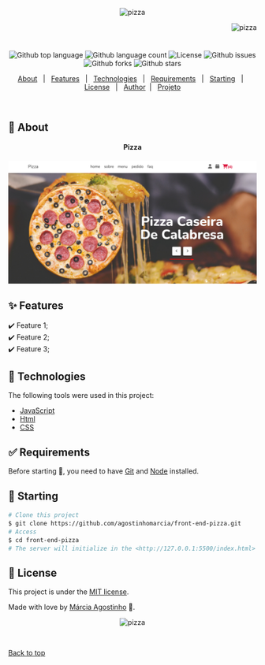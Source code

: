 <p align="center">
   <img src="https://media.giphy.com/media/aArNhJKRUbPhaqe0Ea/giphy.gif" alt="pizza" width="350"/>
</p>

<p align="right">
   <img src="https://media.giphy.com/media/9HTu0L9WXbwf6/giphy.gif" alt="pizza" width="180"/>
</p>




<h1 align="center"></h1>

<p align="center">
  <img alt="Github top language" src="https://img.shields.io/github/languages/top/agostinhomarcia/front-end-pizza?color=DC143C">

  <img alt="Github language count" src="https://img.shields.io/github/languages/count/agostinhomarcia/front-end-pizza?color=DC143C">

  <!-- <img alt="Repository size" src="https://img.shields.io/agostinhomarcia/jogo-da-velha?color=008B8B"> -->

  <img alt="License" src="https://img.shields.io/github/license/agostinhomarcia/front-end-pizza?color=DC143C">

   <img alt="Github issues" src="https://img.shields.io/github/issues/agostinhomarcia/front-end-pizza?color=DC143C" /> 

   <img alt="Github forks" src="https://img.shields.io/github/forks/agostinhomarcia/front-end-pizza?color=DC143C" /> 

   <img alt="Github stars" src="https://img.shields.io/github/stars/agostinhomarcia/front-end-pizza?color=DC143C" /> 
</p>


<p align="center">
  <a href="#dart-about">About</a> &#xa0; | &#xa0; 
  <a href="#sparkles-features">Features</a> &#xa0; | &#xa0;
  <a href="#rocket-technologies">Technologies</a> &#xa0; | &#xa0;
  <a href="#white_check_mark-requirements">Requirements</a> &#xa0; | &#xa0;
  <a href="#checkered_flag-starting">Starting</a> &#xa0; | &#xa0;
  <a href="#memo-license">License</a> &#xa0; | &#xa0;
  <a href="https://github.com/agostinhomarcia" target="_blank">Author</a>&#xa0; | &#xa0
  <a href="#" target="_blank" rel="noopener noreferrer">Projeto</a>
</p>

<br>

## :dart: About ##


<h4 align="center"> Pizza</h4>

<p align="center">
 <img src="src/img/pizza1.png" alt="coffe" width="850"/>
</p>


## :sparkles: Features ##

:heavy_check_mark: Feature 1;\
:heavy_check_mark: Feature 2;\
:heavy_check_mark: Feature 3;

## :rocket: Technologies ##

The following tools were used in this project:


- [JavaScript](https://developer.mozilla.org/pt-BR/docs/Web/JavaScript) 
- [Html](https://developer.mozilla.org/pt-BR/docs/Web/HTML/Element/html/)  
- [CSS](https://developer.mozilla.org/pt-BR/docs/Web/CSS)  


## :white_check_mark: Requirements ##

Before starting :checkered_flag:, you need to have [Git](https://git-scm.com) and [Node](https://nodejs.org/en/) installed.

## :checkered_flag: Starting ##


```bash
# Clone this project
$ git clone https://github.com/agostinhomarcia/front-end-pizza.git
# Access
$ cd front-end-pizza
# The server will initialize in the <http://127.0.0.1:5500/index.html>
```


## :memo: License ##


This project is under the [MIT license](./License).

Made with love by [Márcia Agostinho](https://github.com/agostinhomarcia) 🚀.




<p align="center">
   <img src="https://media.giphy.com/media/rUyzvyzURjPqem8mBM/giphy.gif" alt="pizza" width="350"/>
</p>

&#xa0;

<a href="#top">Back to top </a>